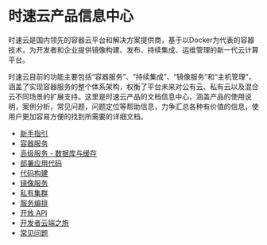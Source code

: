 # 时速云产品信息中心

时速云是国内领先的容器云平台和解决方案提供商，基于以Docker为代表的容器技术，为开发者和企业提供镜像构建、发布、持续集成、运维管理的新一代云计算平台。

时速云目前的功能主要包括“容器服务”、“持续集成”、“镜像服务”和“主机管理”，涵盖了实现容器服务的整个体系架构，权衡了平台未来对公有云、私有云以及混合云不同场景的扩展支持。这里是时速云产品的文档信息中心，涵盖产品的使用说明，案例分析，常见问题，问题定位等帮助信息，力争汇总各种有价值的信息，使用户更加容易方便的找到所需要的详细文档。

* [新手指引](/v1/getting_started/README.md)
* [容器服务](/v1/container/README.md)
* [高级服务 - 数据库与缓存](/v1/advservices/README.md)
* [部署应用代码](/v1/deploycode/README.md)
* [代码构建](/v1/ci/README.md)
* [镜像服务](/v1/registry/README.md)
* [私有集群](/v1/host/README.md)
* [服务编排](/v1/stack/README.md)
* [开放 API](/v1/api/README.md)
* [开发者云端之旅](/v1/devcloud/README.md)
* [常见问题](/v1/faq/README.md)
